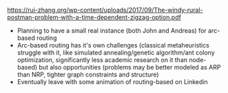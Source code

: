 https://rui-zhang.org/wp-content/uploads/2017/09/The-windy-rural-postman-problem-with-a-time-dependent-zigzag-option.pdf

- Planning to have a small real instance (both John and Andreas) for arc-based routing
- Arc-based routing has it's own challenges (classical metaheuristics struggle with it, like simulated annealing/genetic algorithm/ant colony optimization, significantly less academic research on it than node-based) but also opportunities (problems may be better modeled as ARP than NRP, tighter graph constraints and structure)
- Eventually leave with some animation of routing-based on Linkedin
